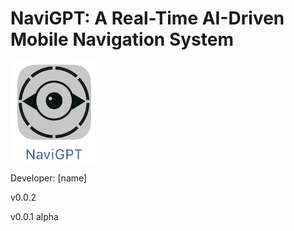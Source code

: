 # NaviGPT: A Real-Time AI-Driven Mobile Navigation System

<img src="Logo-NaviGPT.png" height="160px" width="140px" />

Developer: [name]

v0.0.2 

v0.0.1 alpha
